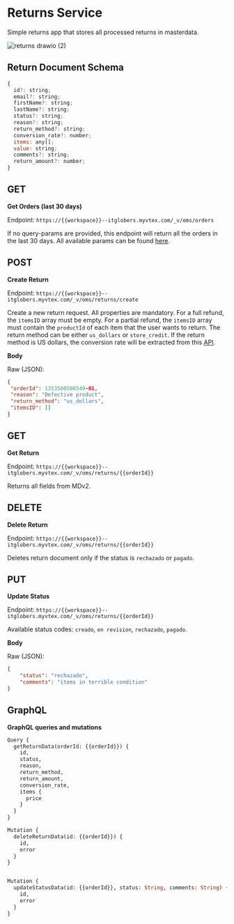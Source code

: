# Returns Service

Simple returns app that stores all processed returns in masterdata.

![returns drawio (2)](https://github.com/krackram20/backend-test/assets/62782975/bb7c22ca-abc7-457c-b1eb-69980e5b61a6)


## Return Document Schema

```javascript
{
  id?: string;
  email?: string;
  firstName?: string;
  lastName?: string;
  status?: string;
  reason?: string;
  return_method?: string;
  conversion_rate?: number;
  items: any[];
  value: string;
  comments?: string;
  return_amount?: number;
}
```
## GET

**Get Orders (last 30 days)**

Endpoint: `https://{{workspace}}--itglobers.myvtex.com/_v/oms/orders`

If no query-params are provided, this endpoint will return all the orders in the last 30 days. All available params can be found [here](https://developers.vtex.com/docs/api-reference/orders-api#get-/api/oms/pvt/orders).

## POST

**Create Return**

Endpoint: `https://{{workspace}}--itglobers.myvtex.com/_v/oms/returns/create`

Create a new return request. All properties are mandatory. For a full refund, the `itemsID` array must be empty. For a partial refund, the `itemsID` array must contain the `productId` of each item that the user wants to return. The return method can be either `us_dollars` or `store_credit`. If the return method is US dollars, the conversion rate will be extracted from this [API](https://dev.socrata.com/foundry/www.datos.gov.co/32sa-8pi3).

**Body**

Raw (JSON):

```json
{
 "orderId": 1353500506549-01,
 "reason": "Defective product",
 "return_method": "us_dollars",
 "itemsID": []
}
```

## GET

**Get Return**

Endpoint: `https://{{workspace}}--itglobers.myvtex.com/_v/oms/returns/{{orderId}}`

Returns all fields from MDv2.

## DELETE

**Delete Return**

Endpoint: `https://{{workspace}}--itglobers.myvtex.com/_v/oms/returns/{{orderId}}`

Deletes return document only if the status is `rechazado` or `pagado`.

## PUT

**Update Status**

Endpoint: `https://{{workspace}}--itglobers.myvtex.com/_v/oms/returns/{{orderId}}`

Available status codes: `creado`, `en revision`, `rechazado`, `pagado`.

**Body**

Raw (JSON):

```json
{
    "status": "rechazado",
    "comments": "items in terrible condition"
}
```

## GraphQL

**GraphQL queries and mutations**



```graphql
Query {
  getReturnData(orderId: {{orderId}}) {
    id,
    status,
    reason,
    return_method,
    return_amount,
    conversion_rate,
    items {
      price
    }
  }
}

Mutation {
  deleteReturnData(id: {{orderId}}) { 
    id,
    error
  }
}


Mutation {
  updateStatusData(id: {{orderId}}, status: String, comments: String) {
    id,
    error
  }
}

```
